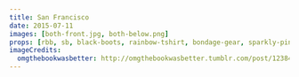 ```yaml
---
title: San Francisco
date: 2015-07-11
images: [both-front.jpg, both-below.png]
props: [rbb, sb, black-boots, rainbow-tshirt, bondage-gear, sparkly-pink-pants, tiara, studded-black-choker, aviators, pearl-necklace, atv, earrings, freddie-mustache]
imageCredits:
  omgthebookwasbetter: http://omgthebookwasbetter.tumblr.com/post/123840970033/levi-stadium-1d-concert-set-up-15-rainbow
---
```

